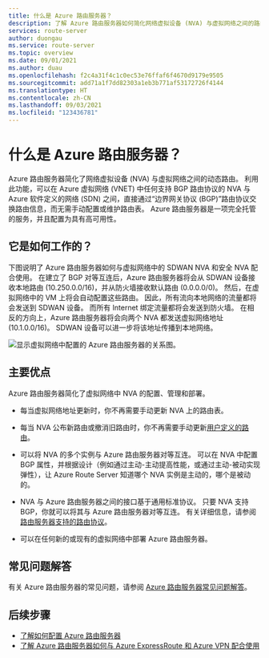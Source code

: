 ```yaml
---
title: 什么是 Azure 路由服务器？
description: 了解 Azure 路由服务器如何简化网络虚拟设备 (NVA) 与虚拟网络之间的路由。
services: route-server
author: duongau
ms.service: route-server
ms.topic: overview
ms.date: 09/01/2021
ms.author: duau
ms.openlocfilehash: f2c4a31f4c1c0ec53e76ffaf6f4670d9179e9505
ms.sourcegitcommit: add71a1f7dd82303a1eb3b771af53172726f4144
ms.translationtype: HT
ms.contentlocale: zh-CN
ms.lasthandoff: 09/03/2021
ms.locfileid: "123436781"
---
```

# <a name="what-is-azure-route-server"></a>什么是 Azure 路由服务器？ 

Azure 路由服务器简化了网络虚拟设备 (NVA) 与虚拟网络之间的动态路由。 利用此功能，可以在 Azure 虚拟网络 (VNET) 中任何支持 BGP 路由协议的 NVA 与 Azure 软件定义的网络 (SDN) 之间，直接通过“边界网关协议 (BGP)”路由协议交换路由信息，而无需手动配置或维护路由表。 Azure 路由服务器是一项完全托管的服务，并且配置为具有高可用性。

## <a name="how-does-it-work"></a>它是如何工作的？

下图说明了 Azure 路由服务器如何与虚拟网络中的 SDWAN NVA 和安全 NVA 配合使用。 在建立了 BGP 对等互连后，Azure 路由服务器将会从 SDWAN 设备接收本地路由 (10.250.0.0/16)，并从防火墙接收默认路由 (0.0.0.0/0)。 然后，在虚拟网络中的 VM 上将会自动配置这些路由。 因此，所有流向本地网络的流量都将会发送到 SDWAN 设备。 而所有 Internet 绑定流量都将会发送到防火墙。 在相反的方向上，Azure 路由服务器将会向两个 NVA 都发送虚拟网络地址 (10.1.0.0/16)。 SDWAN 设备可以进一步将该地址传播到本地网络。

![显示虚拟网络中配置的 Azure 路由服务器的关系图。](./media/overview/route-server-overview.png)

## <a name="key-benefits"></a>主要优点 

Azure 路由服务器简化了虚拟网络中 NVA 的配置、管理和部署。  

* 每当虚拟网络地址更新时，你不再需要手动更新 NVA 上的路由表。 

* 每当 NVA 公布新路由或撤消旧路由时，你不再需要手动更新[用户定义的路由](../virtual-network/virtual-networks-udr-overview.md)。 

* 可以将 NVA 的多个实例与 Azure 路由服务器对等互连。 可以在 NVA 中配置 BGP 属性，并根据设计（例如通过主动-主动提高性能，或通过主动-被动实现弹性），让 Azure Route Server 知道哪个 NVA 实例是主动的，哪个是被动的。 

* NVA 与 Azure 路由服务器之间的接口基于通用标准协议。 只要 NVA 支持 BGP，你就可以将其与 Azure 路由服务器对等互连。 有关详细信息，请参阅[路由服务器支持的路由协议](route-server-faq.md#protocol)。

* 可以在任何新的或现有的虚拟网络中部署 Azure 路由服务器。 

## <a name="faq"></a>常见问题解答

有关 Azure 路由服务器的常见问题，请参阅 [Azure 路由服务器常见问题解答](route-server-faq.md)。

## <a name="next-steps"></a>后续步骤

- [了解如何配置 Azure 路由服务器](quickstart-configure-route-server-powershell.md)
- [了解 Azure 路由服务器如何与 Azure ExpressRoute 和 Azure VPN 配合使用](expressroute-vpn-support.md)
